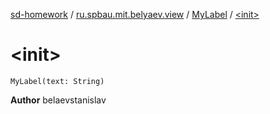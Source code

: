[sd-homework](../../index.md) / [ru.spbau.mit.belyaev.view](../index.md) / [MyLabel](index.md) / [&lt;init&gt;](.)

# &lt;init&gt;

`MyLabel(text: String)`

**Author**
belaevstanislav

